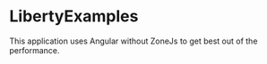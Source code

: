 # LibertyExamples

This application uses Angular without ZoneJs to get best out of the performance.


